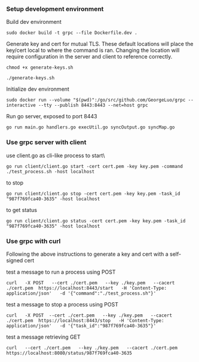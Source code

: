 ### Setup development environment
Build dev environment
```
sudo docker build -t grpc --file Dockerfile.dev .
```
Generate key and cert for mutual TLS. These default locations will place the key/cert local to where the command is ran. Changing the location will require configuration in the server and client to reference correctly.
```
chmod +x generate-keys.sh
```
```
./generate-keys.sh
```
Initialize dev environment
```
sudo docker run --volume "$(pwd)":/go/src/github.com/GeorgeLuo/grpc --interactive --tty --publish 8443:8443 --net=host grpc
```
Run go server, exposed to port 8443
```
go run main.go handlers.go execUtil.go syncOutput.go syncMap.go
```

### Use grpc server with client
use client.go as cli-like process to start\

```
go run client/client.go start -cert cert.pem -key key.pem -command ./test_process.sh -host localhost
```
to stop
```
go run client/client.go stop -cert cert.pem -key key.pem -task_id "987f769fca40-3635" -host localhost
```
to get status
```
go run client/client.go status -cert cert.pem -key key.pem -task_id "987f769fca40-3635" -host localhost
```

### Use grpc with curl

Following the above instructions to generate a key and cert with a self-signed cert

test a message to run a process using POST
```
curl   -X POST   --cert ./cert.pem   --key ./key.pem   --cacert ./cert.pem  https://localhost:8443/start   -H 'Content-Type: application/json'   -d '{"command":"./test_process.sh"}'
```
test a message to stop a process using POST
```
curl   -X POST  --cert ./cert.pem   --key ./key.pem   --cacert ./cert.pem  https://localhost:8443/stop   -H 'Content-Type: application/json'   -d '{"task_id":"987f769fca40-3635"}'
```
test a message retrieving GET
```
curl   --cert ./cert.pem   --key ./key.pem   --cacert ./cert.pem  https://localhost:8080/status/987f769fca40-3635
```

